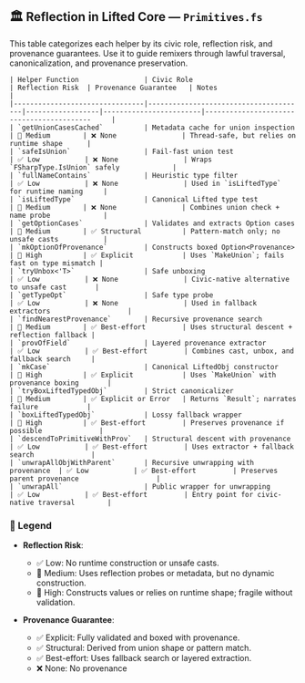 ## 🏛️ Reflection in Lifted Core — `Primitives.fs`

This table categorizes each helper by its civic role, reflection risk, and provenance guarantees. Use it to guide remixers through lawful traversal, canonicalization, and provenance preservation.
```
| Helper Function                | Civic Role                            | Reflection Risk  | Provenance Guarantee   | Notes                                         |
|--------------------------------|---------------------------------------|------------------|------------------------|------------------------------------------     |
| `getUnionCasesCached`          | Metadata cache for union inspection   | 🔸 Medium        | ❌ None                | Thread-safe, but relies on runtime shape      |
| `safeIsUnion`                  | Fail-fast union test                  | ✅ Low           | ❌ None                | Wraps `FSharpType.IsUnion` safely             |
| `fullNameContains`             | Heuristic type filter                 | ✅ Low           | ❌ None                | Used in `isLiftedType` for runtime naming     |
| `isLiftedType`                 | Canonical Lifted type test            | 🔸 Medium        | ❌ None                | Combines union check + name probe             |
| `getOptionCases`               | Validates and extracts Option cases   | 🔸 Medium        | ✅ Structural          | Pattern-match only; no unsafe casts           |
| `mkOptionOfProvenance`         | Constructs boxed Option<Provenance>   | 🔴 High          | ✅ Explicit            | Uses `MakeUnion`; fails fast on type mismatch |
| `tryUnbox<'T>`                 | Safe unboxing                         | ✅ Low           | ❌ None                | Civic-native alternative to unsafe cast       |
| `getTypeOpt`                   | Safe type probe                       | ✅ Low           | ❌ None                | Used in fallback extractors                   |
| `findNearestProvenance`        | Recursive provenance search           | 🔸 Medium        | ✅ Best-effort         | Uses structural descent + reflection fallback |
| `provOfField`                  | Layered provenance extractor          | ✅ Low           | ✅ Best-effort         | Combines cast, unbox, and fallback search     |
| `mkCase`                       | Canonical LiftedObj constructor       | 🔴 High          | ✅ Explicit            | Uses `MakeUnion` with provenance boxing       |
| `tryBoxLiftedTypedObj`         | Strict canonicalizer                  | 🔸 Medium        | ✅ Explicit or Error   | Returns `Result`; narrates failure            |
| `boxLiftedTypedObj`            | Lossy fallback wrapper                | 🔴 High          | ✅ Best-effort         | Preserves provenance if possible              |
| `descendToPrimitiveWithProv`   | Structural descent with provenance    | ✅ Low           | ✅ Best-effort         | Uses extractor + fallback search              |
| `unwrapAllObjWithParent`       | Recursive unwrapping with provenance  | ✅ Low           | ✅ Best-effort         | Preserves parent provenance                   |
| `unwrapAll`                    | Public wrapper for unwrapping         | ✅ Low           | ✅ Best-effort         | Entry point for civic-native traversal        |
```
### 🧠 Legend

- **Reflection Risk**:
  - ✅ Low: No runtime construction or unsafe casts.
  - 🔸 Medium: Uses reflection probes or metadata, but no dynamic construction.
  - 🔴 High: Constructs values or relies on runtime shape; fragile without validation.

- **Provenance Guarantee**:
  - ✅ Explicit: Fully validated and boxed with provenance.
  - ✅ Structural: Derived from union shape or pattern match.
  - ✅ Best-effort: Uses fallback search or layered extraction.
  - ❌ None: No provenance